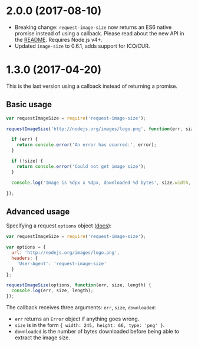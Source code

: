 <a name="2.0.0"></a>
# 2.0.0 (2017-08-10)

- Breaking change: `request-image-size` now returns an ES6 native promise instead of using a callback. Please read about the new API in the [README](README.md). Requires Node.js v4+.
- Updated `image-size` to 0.6.1, adds support for ICO/CUR.

<a name="1.3.0"></a>
# 1.3.0 (2017-04-20)

This is the last version using a callback instead of returning a promise.

## Basic usage

```js
var requestImageSize = require('request-image-size');

requestImageSize('http://nodejs.org/images/logo.png', function(err, size, downloaded) {

  if (err) {
    return console.error('An error has ocurred:', error);
  }

  if (!size) {
    return console.error('Could not get image size');
  }

  console.log('Image is %dpx x %dpx, downloaded %d bytes', size.width, size.height, downloaded);

});
```

## Advanced usage

Specifying a request `options` object ([docs](https://github.com/mikeal/request#requestoptions-callback)):

```js
var requestImageSize = require('request-image-size');

var options = {
  url: 'http://nodejs.org/images/logo.png',
  headers: {
    'User-Agent': 'request-image-size'
  }
};

requestImageSize(options, function(err, size, length) {
  console.log(err, size, length);
});
```

The callback receives three arguments: `err`, `size`, `downloaded`:

- `err` returns an `Error` object if anything goes wrong.
- `size` is in the form `{ width: 245, height: 66, type: 'png' }`.
- `downloaded` is the number of bytes downloaded before being able to extract the image size.

